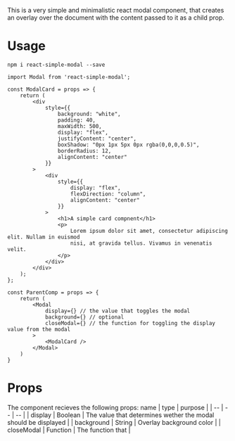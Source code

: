 This is a very simple and minimalistic react modal component, that creates an overlay over the document with the content passed to it as a child prop.

# Usage

`npm i react-simple-modal --save`



```
import Modal from 'react-simple-modal';

const ModalCard = props => {
    return (
        <div
            style={{
                background: "white",
                padding: 40,
                maxWidth: 500,
                display: "flex",
                justifyContent: "center",
                boxShadow: "0px 1px 5px 0px rgba(0,0,0,0.5)",
                borderRadius: 12,
                alignContent: "center"
            }}
        >
            <div
                style={{
                    display: "flex",
                    flexDirection: "column",
                    alignContent: "center"
                }}
            >
                <h1>A simple card compnent</h1>
                <p>
                    Lorem ipsum dolor sit amet, consectetur adipiscing elit. Nullam in euismod 
                    nisi, at gravida tellus. Vivamus in venenatis velit.
                </p>
            </div>
        </div>
    );
};

const ParentComp = props => {
    return (
        <Modal
            display={} // the value that toggles the modal
            background={} // optional
            closeModal={} // the function for toggling the display value from the modal
        >
            <ModalCard />
        </Modal>
    )
}

```

# Props
The component recieves the following props:
name | type | purpose |
| -- | -- | -- |
| display | Boolean | The value that determines wether the modal should be displayed |
| background | String | Overlay background color |
| closeModal | Function | The function that  |



